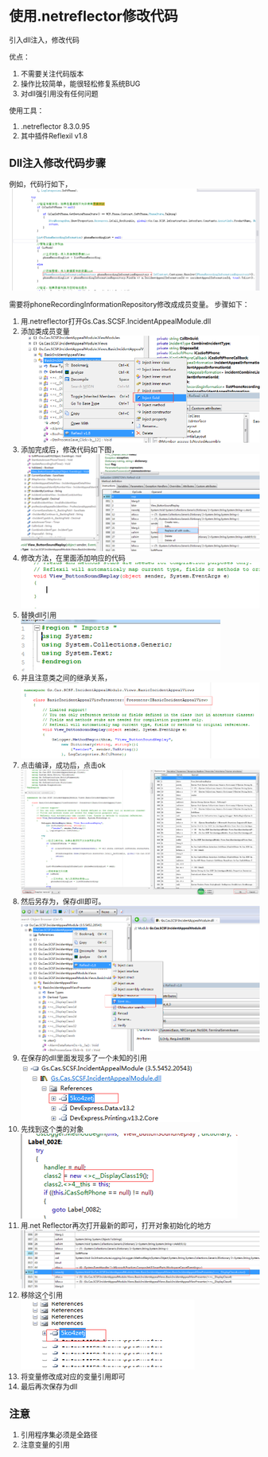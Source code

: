 # 使用.netreflector修改代码

引入dll注入，修改代码

优点：
1.	不需要关注代码版本
2.	操作比较简单，能很轻松修复系统BUG
3.	对dll强引用没有任何问题

使用工具：
1. .netreflector 8.3.0.95
2. 其中插件Reflexil v1.8

## Dll注入修改代码步骤

例如，代码行如下，
 ![](image/1.png)

需要将phoneRecordingInformationRepository修改成成员变量。
步骤如下：
1.	用.netreflector打开Gs.Cas.SCSF.IncidentAppealModule.dll
2.	添加类成员变量
 ![](image/2.png)
3.	添加完成后，修改代码如下图，
![](image/3.png)
4.	修改方法，在里面添加响应的代码
 ![](image/4.png)
5.	替换dll引用         
  ![](image/5.png)
6.	并且注意类之间的继承关系，
 ![](image/6.png)
7.	点击编译，成功后，点击ok
 ![](image/7.png)
8.	然后另存为，保存dll即可。
 ![](image/8.png)
9.	在保存的dll里面发现多了一个未知的引用  
 ![](image/9.png)
10.	先找到这个类的对象    
 ![](image/10.png)
11.	用.net Reflector再次打开最新的即可，打开对象初始化的地方
 ![](image/11.png)
12.	移除这个引用    
 ![](image/12.png)
13.	将变量修改成对应的变量引用即可
14.	最后再次保存为dll

## 注意

1. 引用程序集必须是全路径
2. 注意变量的引用
